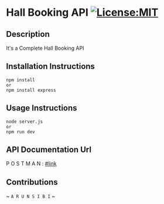 # Hall Booking API [![License:MIT](https://img.shields.io/badge/License-MIT-grean.svg)](https://opensource.org/licenses/MIT) 

## Description
It's a Complete Hall Booking API

## Installation Instructions
```
npm install
or
npm install express
```

## Usage Instructions 
```
node server.js
or
npm run dev
```

## API Documentation Url
P O S T M A N : [#link](https://documenter.getpostman.com/view/24721993/2s8ZDSdRMZ)


## Contributions 

~ ` A R U N S I B I ` ~

